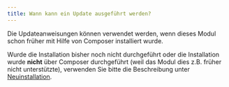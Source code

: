 ```yaml
---
title: Wann kann ein Update ausgeführt werden?
---
```


Die Updateanweisungen können verwendet werden, wenn dieses Modul schon früher mit Hilfe von Composer installiert wurde.

Wurde die Installation bisher noch nicht durchgeführt oder die Installation wurde **nicht** über Composer 
durchgeführt (weil das Modul dies z.B. früher nicht unterstützte), verwenden Sie bitte die Beschreibung unter [Neuinstallation](../020_Neuinstallation/_index.md).
